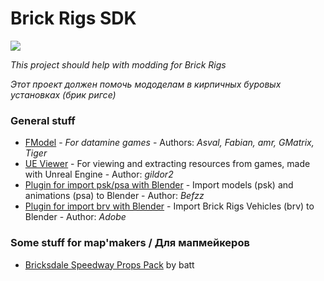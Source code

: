 # Brick Rigs SDK

[![](https://img.shields.io/discord/965288530576285736?color=blue&label=Mod%27makers%20club&logo=Discord&logoColor=white)](https://discord.gg/88e6YB6hY9)

*This project should help with modding for Brick Rigs*

*Этот проект должен помочь мододелам в кирпичных буровых установках (брик ригсе)*

### General stuff
 - [FModel](https://fmodel.app/) - *For datamine games* - Authors: *Asval, Fabian, amr, GMatrix, Tiger*
 - [UE Viewer](https://www.gildor.org/downloads) - For viewing and extracting resources from games, made with Unreal Engine -  Author: *gildor2*
 - [Plugin for import psk/psa with Blender](https://github.com/Befzz/blender3d_import_psk_psa) - Import models (psk) and animations (psa) to Blender - Author: *Befzz*
 - [Plugin for import brv with Blender](https://cdn.discordapp.com/attachments/751767065970475093/934896472162439178/BrvImporter_Adobe_1.0.1.zip) - Import Brick Rigs Vehicles (brv) to Blender - Author: *Adobe*
 
### Some stuff for map'makers / Для мапмейкеров
 - [Bricksdale Speedway Props Pack](https://sites.google.com/view/bricksdale-speedway/props) by batt
